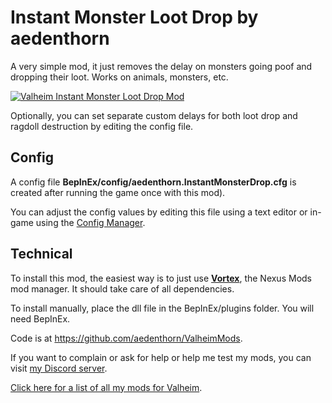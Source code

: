 # Instant Monster Loot Drop by aedenthorn
A very simple mod, it just removes the delay on monsters going poof and dropping their loot. Works on animals, monsters, etc.

[![Valheim Instant Monster Loot Drop Mod](https://img.youtube.com/vi/-z0dcqo7CgY/0.jpg)](https://www.youtube.com/watch?v=-z0dcqo7CgY)

Optionally, you can set separate custom delays for both loot drop and ragdoll destruction by editing the config file.

## Config
A config file **BepInEx/config/aedenthorn.InstantMonsterDrop.cfg** is created after running the game once with this mod).

You can adjust the config values by editing this file using a text editor or in-game using the [Config Manager](https://www.nexusmods.com/valheim/mods/740).

## Technical
To install this mod, the easiest way is to just use [**Vortex**](https://www.nexusmods.com/about/vortex/), the Nexus Mods mod manager. It should take care of all dependencies.

To install manually, place the dll file in the BepInEx/plugins folder. You will need BepInEx.

Code is at https://github.com/aedenthorn/ValheimMods.

If you want to complain or ask for help or help me test my mods, you can visit [my Discord server](https://discord.gg/bs6zHuj).

[Click here for a list of all my mods for Valheim](https://www.nexusmods.com/valheim/articles/104).